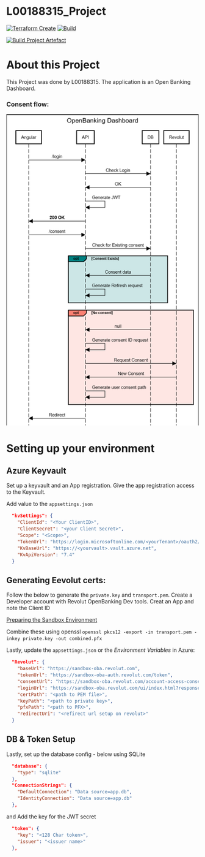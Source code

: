 # L00188315_Project

[![Terraform Create](https://github.com/Noelg14/L00188315_Project/actions/workflows/provision_infrastructure.yml/badge.svg)](https://github.com/Noelg14/L00188315_Project/actions/workflows/provision_infrastructure.yml)
[![Build](https://github.com/Noelg14/L00188315_Project/actions/workflows/dotnet.yml/badge.svg)](https://github.com/Noelg14/L00188315_Project/actions/workflows/dotnet.yml)

[![Build Project Artefact](https://github.com/Noelg14/L00188315_Project/actions/workflows/build.yml/badge.svg)](https://github.com/Noelg14/L00188315_Project/actions/workflows/build.yml)

# About this Project
This Project was done by L00188315.
The application is an Open Banking Dashboard.

### Consent flow:
![Consent Flow](md_images/image.png)

# Setting up your environment
## Azure Keyvault
Set up a keyvault and an App registration.
Give the app registration access to the Keyvault.

Add value to the `appsettings.json`
```json
  "kvSettings": {
    "ClientId": "<Your ClientID>",
    "ClientSecret": "<your Client Secret>",
    "Scope": "<Scope>",
    "TokenUrl": "https://login.microsoftonline.com/<yourTenant>/oauth2/v2.0/token",
    "KvBaseUrl": "https://<yourvault>.vault.azure.net",
    "KvApiVersion": "7.4"
  }
```
## Generating Eevolut certs:
Follow the below to generate the `private.key` and `transport.pem`.
Create a Developer account with Revolut OpenBanking Dev tools.
Creat an App and note the Client ID

[Preparing the Sandbox Environment ](https://developer.revolut.com/docs/guides/build-banking-apps/get-started/prepare-sandbox-environment)

Combine these using openssl
`openssl pkcs12 -export -in transport.pem -inkey private.key -out combined.pfx`

Lastly, update the `appsettings.json` or the _Environment Variables_ in Azure:
```json
  "Revolut": {
    "baseUrl": "https://sandbox-oba.revolut.com",
    "tokenUrl": "https://sandbox-oba-auth.revolut.com/token",
    "consentUrl": "https://sandbox-oba.revolut.com/account-access-consents",
    "loginUrl": "https://sandbox-oba.revolut.com/ui/index.html?response_type=code%20id_token&scope=accounts",
    "certPath": "<path to PEM file>",
    "keyPath": "<path to private key>",
    "pfxPath": "<path to PFX>",
    "redirectUri": "<refirect url setup on revolut>"
  }
```

## DB & Token Setup
Lastly, set up the database config - below using SQLite
```json
  "database": {
    "type": "sqlite"
  },
  "ConnectionStrings": {
    "DefaultConnection": "Data source=app.db",
    "IdentityConnection": "Data source=app.db"
  },
```
and Add the key for the JWT secret
```json
  "token": {
    "key": "<128 Char token>",
    "issuer": "<issuer name>"
  },
```